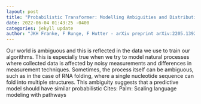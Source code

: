 ```yaml
--- 
layout: post 
title: "Probabilistic Transformer: Modelling Ambiguities and Distributions for RNA Folding and Molecule Design" 
date: 2022-06-04 01:43:25 -0400 
categories: jekyll update 
author: "JKH Franke, F Runge, F Hutter - arXiv preprint arXiv:2205.13927, 2022" 
--- 
```

Our world is ambiguous and this is reflected in the data we use to train our algorithms. This is especially true when we try to model natural processes where collected data is affected by noisy measurements and differences in measurement techniques. Sometimes, the process itself can be ambiguous, such as in the case of RNA folding, where a single nucleotide sequence can fold into multiple structures. This ambiguity suggests that a predictive model should have similar probabilistic Cites: Palm: Scaling language modeling with pathways